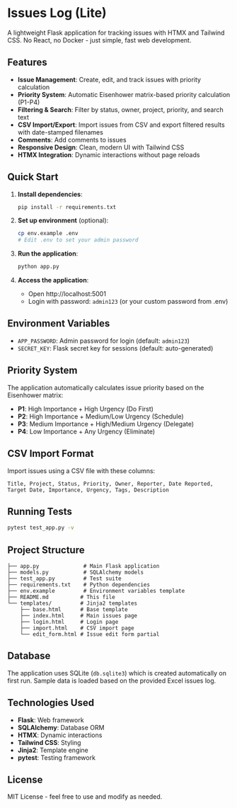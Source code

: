 # Issues Log (Lite)

A lightweight Flask application for tracking issues with HTMX and Tailwind CSS. No React, no Docker - just simple, fast web development.

## Features

- **Issue Management**: Create, edit, and track issues with priority calculation
- **Priority System**: Automatic Eisenhower matrix-based priority calculation (P1-P4)
- **Filtering & Search**: Filter by status, owner, project, priority, and search text
- **CSV Import/Export**: Import issues from CSV and export filtered results with date-stamped filenames
- **Comments**: Add comments to issues
- **Responsive Design**: Clean, modern UI with Tailwind CSS
- **HTMX Integration**: Dynamic interactions without page reloads

## Quick Start

1. **Install dependencies**:
   ```bash
   pip install -r requirements.txt
   ```

2. **Set up environment** (optional):
   ```bash
   cp env.example .env
   # Edit .env to set your admin password
   ```

3. **Run the application**:
   ```bash
   python app.py
   ```

4. **Access the application**:
   - Open http://localhost:5001
   - Login with password: `admin123` (or your custom password from .env)

## Environment Variables

- `APP_PASSWORD`: Admin password for login (default: `admin123`)
- `SECRET_KEY`: Flask secret key for sessions (default: auto-generated)

## Priority System

The application automatically calculates issue priority based on the Eisenhower matrix:

- **P1**: High Importance + High Urgency (Do First)
- **P2**: High Importance + Medium/Low Urgency (Schedule)
- **P3**: Medium Importance + High/Medium Urgency (Delegate)
- **P4**: Low Importance + Any Urgency (Eliminate)

## CSV Import Format

Import issues using a CSV file with these columns:
```
Title, Project, Status, Priority, Owner, Reporter, Date Reported, Target Date, Importance, Urgency, Tags, Description
```

## Running Tests

```bash
pytest test_app.py -v
```

## Project Structure

```
├── app.py              # Main Flask application
├── models.py           # SQLAlchemy models
├── test_app.py         # Test suite
├── requirements.txt    # Python dependencies
├── env.example         # Environment variables template
├── README.md          # This file
└── templates/         # Jinja2 templates
    ├── base.html      # Base template
    ├── index.html     # Main issues page
    ├── login.html     # Login page
    ├── import.html    # CSV import page
    └── edit_form.html # Issue edit form partial
```

## Database

The application uses SQLite (`db.sqlite3`) which is created automatically on first run. Sample data is loaded based on the provided Excel issues log.

## Technologies Used

- **Flask**: Web framework
- **SQLAlchemy**: Database ORM
- **HTMX**: Dynamic interactions
- **Tailwind CSS**: Styling
- **Jinja2**: Template engine
- **pytest**: Testing framework

## License

MIT License - feel free to use and modify as needed.
